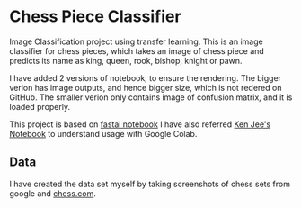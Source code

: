 # Chess Piece Classifier
Image Classification project using transfer learning.
This is an image classifier for chess pieces, which takes an image of chess piece and predicts its name as king, queen, rook, bishop, knight or pawn.
 
I have added 2 versions of notebook, to ensure the rendering. 
The bigger verion has image outputs, and hence bigger size, which is not redered on GitHub.
The smaller verion only contains image of confusion matrix, and it is loaded properly.

This project is based on [fastai notebook](https://github.com/fastai/course-v3/blob/master/nbs/dl1/lesson2-download.ipynb)
I have also referred [Ken Jee's Notebook](https://github.com/PlayingNumbers/ball_image_classifier) to understand usage with Google Colab.

## Data
I have created the data set myself by taking screenshots of chess sets from google and [chess.com](https://www.chess.com/home).
